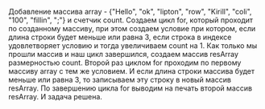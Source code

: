 Добавление массива array - {"Hello", "ok", "lipton", "row", "Kirill", "coli", "100", "fillin", ";"} и счетчик count.
Создаем цикл for, который проходит по созданному массиву, при этом создаем условие при котором, 
если длина строки будет меньше или равна 3, если строка в индексе удовлетворяет условию и тогда увеличиваем count на 1.
Как только мы прошли массив и наш цикл завершился, создаем массив resArray размерностью count.
Второй раз циклом for проходим по первому массиву array с тем же условием. И если длина строки массива будет меньше или равна 3, то записываем эту строку в новый массив resArray.
По завершению цикла for выводим на печать второй массив resArray. И задача решена.